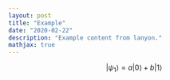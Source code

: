 ```yaml
---
layout: post
title: "Example"
date: "2020-02-22"
description: "Example content from lanyon."
mathjax: true
---
```


$$
   |\psi_1\rangle = a|0\rangle + b|1\rangle
$$
